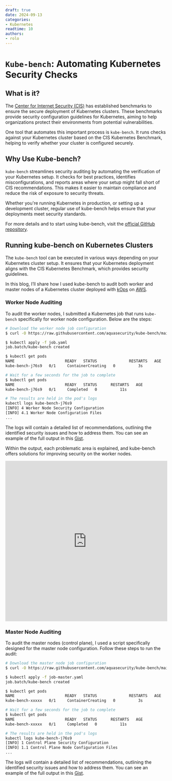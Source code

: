 ```yaml
---
draft: true  
date: 2024-09-13
categories:
- Kubernetes  
readtime: 10  
authors:
- rolo
---
```


# `Kube-bench`: Automating Kubernetes Security Checks

## What is it?
The [Center for Internet Security (CIS)](https://www.cisecurity.org/benchmark/kubernetes) has established benchmarks to ensure the secure deployment of Kubernetes clusters. These benchmarks provide security configuration guidelines for Kubernetes, aiming to help organizations protect their environments from potential vulnerabilities.

One tool that automates this important process is `kube-bench`. It runs checks against your Kubernetes cluster based on the CIS Kubernetes Benchmark, helping to verify whether your cluster is configured securely.


## Why Use Kube-bench?
`kube-bench` streamlines security auditing by automating the verification of your Kubernetes setup. It checks for best practices, identifies misconfigurations, and reports areas where your setup might fall short of CIS recommendations. This makes it easier to maintain compliance and reduce the risk of exposure to security threats.

Whether you're running Kubernetes in production, or setting up a development cluster, regular use of kube-bench helps ensure that your deployments meet security standards.

For more details and to start using kube-bench, visit the [official GitHub repository](https://github.com/aquasecurity/kube-bench).

## Running kube-bench on Kubernetes Clusters
The `kube-bench` tool can be executed in various ways depending on your Kubernetes cluster setup. It ensures that your Kubernetes deployment aligns with the CIS Kubernetes Benchmark, which provides security guidelines.

In this blog, I’ll share how I used kube-bench to audit both worker and master nodes of a Kubernetes cluster deployed with [kOps](https://kops.sigs.k8s.io/) on [AWS](https://kops.sigs.k8s.io/getting_started/aws/).

### Worker Node Auditing
To audit the worker nodes, I submitted a Kubernetes job that runs `kube-bench` specifically for worker node configuration. Below are the steps:

```bash
# Download the worker node job configuration
$ curl -O https://raw.githubusercontent.com/aquasecurity/kube-bench/main/job.yaml

$ kubectl apply -f job.yaml
job.batch/kube-bench created

$ kubectl get pods
NAME                      READY   STATUS              RESTARTS   AGE
kube-bench-j76s9   0/1     ContainerCreating   0          3s

# Wait for a few seconds for the job to complete
$ kubectl get pods
NAME                      READY   STATUS      RESTARTS   AGE
kube-bench-j76s9   0/1     Completed   0          11s

# The results are held in the pod's logs
kubectl logs kube-bench-j76s9
[INFO] 4 Worker Node Security Configuration
[INFO] 4.1 Worker Node Configuration Files
...
```

The logs will contain a detailed list of recommendations, outlining the identified security issues and how to address them. You can see an example of the full output in this [Gist](https://gist.github.com/rolo5555/6d96f59f2d7d390adfd99958e688ee04).

Within the output, each problematic area is explained, and kube-bench offers solutions for improving security on the worker nodes.

<iframe src="https://gist.github.com/rolo5555/6d96f59f2d7d390adfd99958e688ee04" width="100%" height="500px" style="border: 1px solid #ddd;"></iframe>


### Master Node Auditing
To audit the master nodes (control plane), I used a script specifically designed for the master node configuration. Follow these steps to run the audit:

```bash
# Download the master node job configuration
$ curl -O https://raw.githubusercontent.com/aquasecurity/kube-bench/main/job-master.yaml

$ kubectl apply -f job-master.yaml
job.batch/kube-bench created

$ kubectl get pods
NAME                      READY   STATUS              RESTARTS   AGE
kube-bench-xxxxx   0/1     ContainerCreating   0          3s

# Wait for a few seconds for the job to complete
$ kubectl get pods
NAME                      READY   STATUS      RESTARTS   AGE
kube-bench-xxxxx   0/1     Completed   0          11s

# The results are held in the pod's logs
kubectl logs kube-bench-j76s9
[INFO] 1 Control Plane Security Configuration
[INFO] 1.1 Control Plane Node Configuration Files
...
```
The logs will contain a detailed list of recommendations, outlining the identified security issues and how to address them. You can see an example of the full output in this [Gist](https://gist.github.com/rolo5555/0bc6ab77eaabce438d3a6f90f848c40e).